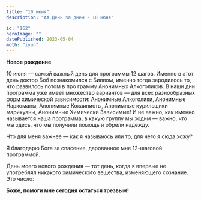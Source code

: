 ```yaml
---
title: "10 июня"
description: "АА День за днем - 10 июня"

id: "162"
heroImage: ""
datePublished: 2023-05-04
moth: "iyun"
---
```


**Новое рождение**

10 июня — самый важный день для программы 12 шагов. Именно в этот день доктор
Боб познакомился с Биллом, именно тогда зародилось то, что развилось потом в
про грамму Анонимных Алкоголиков. В наши дни программа уже имеет множество
вариантов — для всех разнообразных форм химической зависимости: Анонимные
Алкоголики, Анонимные Наркоманы, Анонимные Кокаинисты, Анонимные курильщики
марихуаны, Анонимные Химически Зависимые! И не важно, как именно называется
наша программа, в какую группу мы ходим — важно, что мы здесь, что мы получили
помощь и обрели надежду.

Что для меня важнее — как я называюсь или то, для чего я сюда хожу?

Я благодарю Бога за спасение, дарованное мне 12-шаговой программой.

День моего нового рождения — тот день, когда я впервые не употреблял никакого
химического вещества, изменяющего сознание. Это число:

**Боже, помоги мне сегодня остаться трезвым!**
